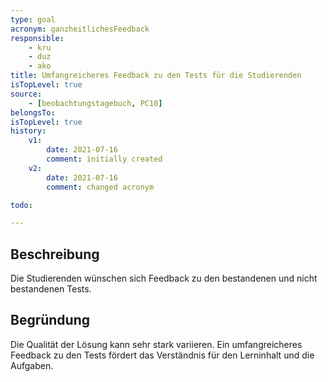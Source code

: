 ```yaml
---
type: goal
acronym: ganzheitlichesFeedback
responsible:
    - kru
    - duz
    - ako
title: Umfangreicheres Feedback zu den Tests für die Studierenden 
isTopLevel: true
source:
    - [beobachtungstagebuch, PC10]
belongsTo:
isTopLevel: true
history:
    v1:
        date: 2021-07-16
        comment: initially created
    v2:
        date: 2021-07-16
        comment: changed acronym

todo:

---
```


## Beschreibung

Die Studierenden wünschen sich Feedback zu den bestandenen und nicht bestandenen Tests.

## Begründung

Die Qualität der Lösung kann sehr stark variieren. Ein umfangreicheres Feedback zu den Tests fördert das Verständnis für den Lerninhalt und die Aufgaben.